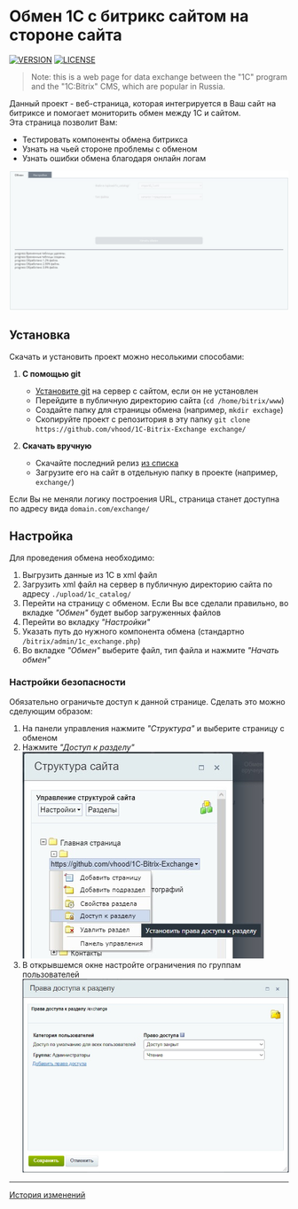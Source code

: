 # Обмен 1С с битрикс сайтом на стороне сайта

[![VERSION](https://img.shields.io/badge/version-1.1.2-blue?style=for-the-badge&logo=appveyor)](https://github.com/vhood/1C-Bitrix-Exchange)
[![LICENSE](https://img.shields.io/github/license/vhood/1C-Bitrix-Exchange?style=for-the-badge&logo=appveyor&color=blue)](LICENSE.md)

> Note: this is a web page for data exchange between the "1C" program and the "1C:Bitrix" CMS, which are popular in Russia.

Данный проект - веб-страница, которая интегрируется в Ваш сайт на битриксе и помогает мониторить обмен между 1С и сайтом.  
Эта страница позволит Вам:

- Тестировать компоненты обмена битрикса
- Узнать на чьей стороне проблемы с обменом
- Узнать ошибки обмена благодаря онлайн логам

![interface](media/interface.jpg)

## Установка

Скачать и установить проект можно несолькими способами:

1. **С помощью git**
    - [Установите git](https://git-scm.com/download/linux) на сервер с сайтом, если он не установлен
    - Перейдите в публичную директорию сайта (`cd /home/bitrix/www`)
    - Создайте папку для страницы обмена (например, `mkdir exchage`)
    - Скопируйте проект с репозитория в эту папку `git clone https://github.com/vhood/1C-Bitrix-Exchange exchange/`

2. **Скачать вручную**
    - Скачайте последний релиз [из списка](https://github.com/vhood/1C-Bitrix-Exchange/releases)
    - Загрузите его на сайт в отдельную папку в проекте (например, `exchange/`)

Если Вы не меняли логику построения URL, страница станет доступна по адресу вида `domain.com/exchange/`

## Настройка

Для проведения обмена необходимо:

1. Выгрузить данные из 1С в xml файл
2. Загрузить xml файл на сервер в публичную директорию сайта по адресу `./upload/1c_catalog/`
3. Перейти на страницу с обменом. Если Вы все сделали правильно, во вкладке *"Обмен"* будет выбор загруженных файлов
4. Перейти во вкладку *"Настройки"*
5. Указать путь до нужного компонента обмена (стандартно `/bitrix/admin/1c_exchange.php`)
6. Во вкладке *"Обмен"* выберите файл, тип файла и нажмите *"Начать обмен"*

### Настройки безопасности

Обязательно ограничьте доступ к данной странице. Сделать это можно сделующим образом:

1. На панели управления нажмите *"Структура"* и выберите страницу с обменом
2. Нажмите *"Доступ к разделу"*
![structure](media/security.jpg)
3. В открывшемся окне настройте ограничения по группам пользователей
![access](media/access.jpg)

* * *

[История изменений](CHANGELOG.md)
